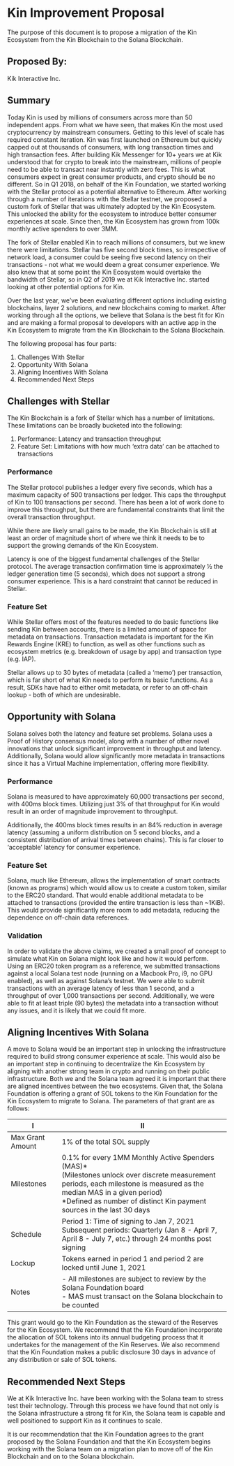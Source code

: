 # Kin Improvement Proposal
The purpose of this document is to propose a migration of the Kin Ecosystem from the Kin Blockchain to the Solana Blockchain.

## Proposed By:
Kik Interactive Inc.

## Summary
Today Kin is used by millions of consumers across more than 50 independent apps. From what we have seen, that makes Kin the most used cryptocurrency by mainstream consumers. Getting to this level of scale has required constant iteration. Kin was first launched on Ethereum but quickly capped out at thousands of consumers, with long transaction times and high  transaction fees. After building Kik Messenger for 10+ years we at Kik understood that for crypto to break into the mainstream, millions of people need to be able to transact near instantly with zero fees. This is what consumers expect in great consumer products, and crypto should be no different. So in Q1 2018, on behalf of the Kin Foundation, we  started working with the Stellar protocol as a potential alternative to Ethereum. After working through a number of iterations with the Stellar testnet, we proposed a custom fork of Stellar that was ultimately adopted by the Kin Ecosystem. This unlocked the ability for the ecosystem to introduce better consumer experiences at scale. Since then, the Kin Ecosystem has grown from 100k monthly active spenders to over 3MM. 

The fork of Stellar enabled Kin to reach millions of consumers, but we knew there were limitations. Stellar has five second block times, so irrespective of network load, a consumer could be seeing five second latency on their transactions - not what we would deem a great consumer experience. We also knew that at some point the Kin Ecosystem would overtake the bandwidth of Stellar, so in Q2 of 2019 we at Kik Interactive Inc. started looking at other potential options for Kin. 

Over the last year, we’ve been evaluating different options including existing blockchains, layer 2 solutions, and new blockchains coming to market. After working through all the options, we believe that Solana is the best fit for Kin and are making a formal proposal to developers with an active app in the Kin Ecosystem to migrate from the Kin Blockchain to the Solana Blockchain.

The following proposal has four parts: 
1. Challenges With Stellar
2. Opportunity With Solana
3. Aligning Incentives With Solana
4. Recommended Next Steps

## Challenges with Stellar
The Kin Blockchain is a fork of Stellar which has a number of limitations. These limitations can be broadly bucketed into the following:

1. Performance: Latency and transaction throughput
2. Feature Set: Limitations with how much ‘extra data’ can be attached to transactions

### Performance
The Stellar protocol publishes a ledger every five seconds, which has a maximum capacity of 500 transactions per ledger. This caps the throughput of Kin to 100 transactions per second. There has been a lot of work done to improve this throughput, but there are fundamental constraints that limit the overall transaction throughput. 

While there are likely small gains to be made, the Kin Blockchain is still at least an order of magnitude short of where we think it needs to be to support the growing demands of the Kin Ecosystem. 

Latency is one of the biggest fundamental challenges of the Stellar protocol. The average transaction confirmation time is approximately ½ the ledger generation time (5 seconds), which does not support a strong consumer experience. This is a hard constraint that cannot be reduced in Stellar. 

### Feature Set
While Stellar offers most of the features needed to do basic functions like sending Kin between accounts, there is a limited amount of space for metadata on transactions. Transaction metadata is important for the Kin Rewards Engine (KRE) to function, as well as other functions such as ecosystem metrics (e.g. breakdown of usage by app) and transaction type (e.g. IAP).

Stellar allows up to 30 bytes of metadata (called a ‘memo’) per transaction, which is far short of what Kin needs to perform its basic functions. As a result, SDKs have had to either omit metadata, or refer to an off-chain lookup - both of which are undesirable.

## Opportunity with Solana
Solana solves both the latency and feature set problems. Solana uses a Proof of History consensus model, along with a number of other novel innovations that unlock significant improvement in throughput and latency. Additionally, Solana would allow significantly more metadata in transactions since it has a Virtual Machine implementation, offering more flexibility.

### Performance
Solana is measured to have approximately 60,000 transactions per second, with 400ms block times. Utilizing just 3% of that throughput for Kin would result in an order of magnitude improvement to throughput.

Additionally, the 400ms block times results in an 84% reduction in average latency (assuming a uniform distribution on 5 second blocks, and a consistent distribution of arrival times between chains). This is far closer to ‘acceptable’ latency for consumer experience.

### Feature Set
Solana, much like Ethereum, allows the implementation of smart contracts (known as programs) which would allow us to create a custom token, similar to the ERC20 standard. That would enable additional metadata to be attached to transactions (provided the entire transaction is less than ~1KiB). This would provide significantly more room to add metadata, reducing the dependence on off-chain data references.

### Validation
In order to validate the above claims, we created a small proof of concept to simulate what Kin on Solana might look like and how it would perform. Using an ERC20 token program as a reference, we submitted transactions against a local Solana test node (running on a Macbook Pro, i9, no GPU enabled), as well as against Solana’s testnet. We were able to submit transactions with an average latency of less than 1 second, and a throughput of over 1,000 transactions per second. Additionally, we were able to fit at least triple (90 bytes) the metadata into a transaction without any issues, and it is likely that we could fit more.

## Aligning Incentives With Solana
A move to Solana would be an important step in unlocking the infrastructure required to build strong consumer experience at scale. This would also be an important step in continuing to decentralize the Kin Ecosystem by aligning with another strong team in crypto and running on their public infrastructure. Both we and the Solana team agreed it is important that there are aligned incentives between the two ecosystems. Given that, the Solana Foundation is offering a grant of SOL tokens to the Kin Foundation for the Kin Ecosystem to migrate to Solana. The parameters of that grant are as follows: 

I | II
------------ | -------------
Max Grant Amount | 1% of the total SOL supply </br>
Milestones | 0.1% for every 1MM Monthly Active Spenders (MAS)* </br> (Milestones unlock over discrete measurement periods, each milestone is measured as the median MAS in a given period) </br> *Defined as number of distinct Kin payment sources in the last 30 days
Schedule | Period 1: Time of signing to Jan 7, 2021 </br> Subsequent periods: Quarterly (Jan 8 - April 7, April 8 - July 7, etc.) through 24 months post signing
Lockup | Tokens earned in period 1 and period 2 are locked until June 1, 2021 
Notes | - All milestones are subject to review by the Solana Foundation board </br> - MAS must transact on the Solana blockchain to be counted
 
This grant would go to the Kin Foundation as the steward of the Reserves for the Kin Ecosystem. We recommend that the Kin Foundation incorporate the allocation of SOL tokens into its annual budgeting process that it undertakes for the management of the Kin Reserves. We also recommend that the Kin Foundation makes a public disclosure 30 days in advance of any distribution or sale of SOL tokens. 

## Recommended Next Steps
We at Kik Interactive Inc. have been working with the Solana team to stress test their technology. Through this process we have found that not only is the Solana infrastructure a strong fit for Kin, the Solana team is capable and well positioned to support Kin as it continues to scale. 

It is our recommendation that the Kin Foundation agrees to the grant proposed by the Solana Foundation and that the Kin Ecosystem begins working with the Solana team on a migration plan to move off of the Kin Blockchain and on to the Solana blockchain. 
